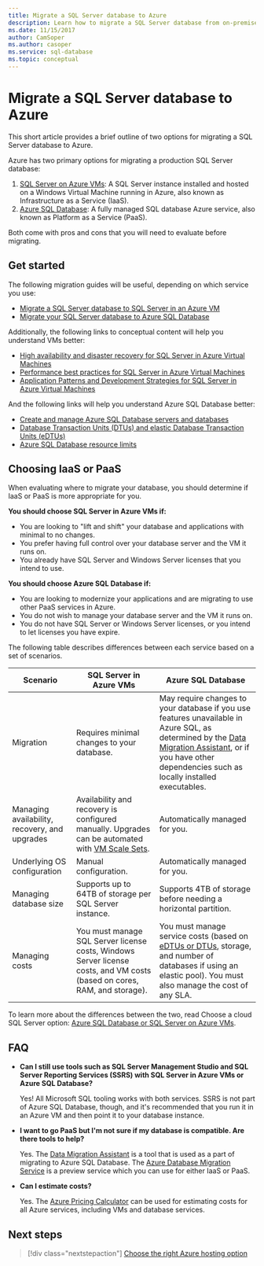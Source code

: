 ```yaml
---
title: Migrate a SQL Server database to Azure
description: Learn how to migrate a SQL Server database from on-premises SQL Server to Azure.
ms.date: 11/15/2017
author: CamSoper
ms.author: casoper
ms.service: sql-database
ms.topic: conceptual
---
```


# Migrate a SQL Server database to Azure

This short article provides a brief outline of two options for migrating a SQL Server database to Azure.

Azure has two primary options for migrating a production SQL Server database:

1. [SQL Server on Azure VMs](https://docs.microsoft.com/azure/virtual-machines/windows/sql/virtual-machines-windows-sql-server-iaas-overview): A SQL Server instance installed and hosted on a Windows Virtual Machine running in Azure, also known as Infrastructure as a Service (IaaS).
2. [Azure SQL Database](https://docs.microsoft.com/azure/sql-database/sql-database-technical-overview): A fully managed SQL database Azure service, also known as Platform as a Service (PaaS).

Both come with pros and cons that you will need to evaluate before migrating.

## Get started

The following migration guides will be useful, depending on which service you use:

* [Migrate a SQL Server database to SQL Server in an Azure VM](https://docs.microsoft.com/azure/virtual-machines/windows/sql/virtual-machines-windows-migrate-sql)
* [Migrate your SQL Server database to Azure SQL Database](https://docs.microsoft.com/azure/sql-database/sql-database-migrate-your-sql-server-database)

Additionally, the following links to conceptual content will help you understand VMs better:

* [High availability and disaster recovery for SQL Server in Azure Virtual Machines](https://docs.microsoft.com/azure/virtual-machines/windows/sql/virtual-machines-windows-sql-high-availability-dr)
* [Performance best practices for SQL Server in Azure Virtual Machines](https://docs.microsoft.com/azure/virtual-machines/windows/sql/virtual-machines-windows-sql-performance)
* [Application Patterns and Development Strategies for SQL Server in Azure Virtual Machines](https://docs.microsoft.com/azure/virtual-machines/windows/sql/virtual-machines-windows-sql-server-app-patterns-dev-strategies)

And the following links will help you understand Azure SQL Database better:

* [Create and manage Azure SQL Database servers and databases](https://docs.microsoft.com/azure/sql-database/sql-database-servers-databases)
* [Database Transaction Units (DTUs) and elastic Database Transaction Units (eDTUs)](https://docs.microsoft.com/azure/sql-database/sql-database-what-is-a-dtu)
* [Azure SQL Database resource limits](https://docs.microsoft.com/azure/sql-database/sql-database-resource-limits)

## Choosing IaaS or PaaS

When evaluating where to migrate your database, you should determine if IaaS or PaaS is more appropriate for you.

**You should choose SQL Server in Azure VMs if:**

* You are looking to "lift and shift" your database and applications with minimal to no changes.
* You prefer having full control over your database server and the VM it runs on.
* You already have SQL Server and Windows Server licenses that you intend to use.

**You should choose Azure SQL Database if:**

* You are looking to modernize your applications and are migrating to use other PaaS services in Azure.
* You do not wish to manage your database server and the VM it runs on.
* You do not have SQL Server or Windows Server licenses, or you intend to let licenses you have expire.

The following table describes differences between each service based on a set of scenarios.

| Scenario | SQL Server in Azure VMs | Azure SQL Database |
|----------|-------------------------|--------------------|
| Migration | Requires minimal changes to your database. | May require changes to your database if you use features unavailable in Azure SQL, as determined by the [Data Migration Assistant](https://www.microsoft.com/download/details.aspx?id=53595), or if you have other dependencies such as locally installed executables.|
| Managing availability, recovery, and upgrades | Availability and recovery is configured manually. Upgrades can be automated with [VM Scale Sets](https://docs.microsoft.com/azure/virtual-machine-scale-sets/virtual-machine-scale-sets-automatic-upgrade). | Automatically managed for you. |
| Underlying OS configuration | Manual configuration. | Automatically managed for you. |
| Managing database size | Supports up to 64TB of storage per SQL Server instance. | Supports 4TB of storage before needing a horizontal partition. |
| Managing costs | You must manage SQL Server license costs, Windows Server license costs, and VM costs (based on cores, RAM, and storage). | You must manage service costs (based on [eDTUs or DTUs](https://docs.microsoft.com/azure/sql-database/sql-database-what-is-a-dtu), storage, and number of databases if using an elastic pool).  You must also manage the cost of any SLA. |

To learn more about the differences between the two, read Choose a cloud SQL Server option: [Azure SQL Database or SQL Server on Azure VMs](https://docs.microsoft.com/azure/sql-database/sql-database-paas-vs-sql-server-iaas).

## FAQ

* **Can I still use tools such as SQL Server Management Studio and SQL Server Reporting Services (SSRS) with SQL Server in Azure VMs or Azure SQL Database?**

    Yes! All Microsoft SQL tooling works with both services. SSRS is not part of Azure SQL Database, though, and it's recommended that you run it in an Azure VM and then point it to your database instance.

* **I want to go PaaS but I'm not sure if my database is compatible. Are there tools to help?**

    Yes. The [Data Migration Assistant](https://www.microsoft.com/download/details.aspx?id=53595) is a tool that is used as a part of migrating to Azure SQL Database.  The [Azure Database Migration Service](https://azure.microsoft.com/campaigns/database-migration/) is a preview service which you can use for either IaaS or PaaS.

* **Can I estimate costs?**

    Yes.  The [Azure Pricing Calculator](https://azure.microsoft.com/pricing/calculator/) can be used for estimating costs for all Azure services, including VMs and database services.

## Next steps

> [!div class="nextstepaction"]
> [Choose the right Azure hosting option](dotnet-howto-choose-migration.md)

